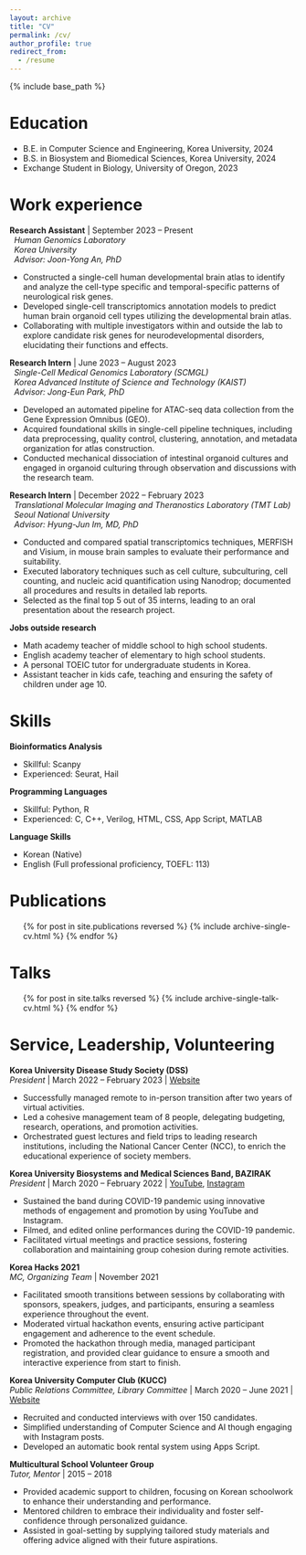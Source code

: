 ```yaml
---
layout: archive
title: "CV"
permalink: /cv/
author_profile: true
redirect_from:
  - /resume
---
```


{% include base_path %}

Education
======
* B.E. in Computer Science and Engineering, Korea University, 2024
* B.S. in Biosystem and Biomedical Sciences, Korea University, 2024
* Exchange Student in Biology, University of Oregon, 2023

Work experience
======
 **Research Assistant** | September 2023 – Present <br>
 &nbsp; *Human Genomics Laboratory* <br>
 &nbsp; *Korea University* <br>
 &nbsp; *Advisor: Joon-Yong An, PhD*
 
* Constructed a single-cell human developmental brain atlas to identify and analyze the cell-type specific and temporal-specific patterns of neurological risk genes.
* Developed single-cell transcriptomics annotation models to predict human brain organoid cell types utilizing the developmental brain atlas.
* Collaborating with multiple investigators within and outside the lab to explore candidate risk genes for neurodevelopmental disorders, elucidating their functions and effects.


**Research Intern** | June 2023 – August 2023 <br>
 &nbsp; *Single-Cell Medical Genomics Laboratory (SCMGL)* <br>
 &nbsp; *Korea Advanced Institute of Science and Technology (KAIST)* <br>
 &nbsp; *Advisor: Jong-Eun Park, PhD*
 
* Developed an automated pipeline for ATAC-seq data collection from the Gene Expression Omnibus (GEO).
* Acquired foundational skills in single-cell pipeline techniques, including data preprocessing, quality control, clustering, annotation, and metadata organization for atlas construction.
* Conducted mechanical dissociation of intestinal organoid cultures and engaged in organoid culturing through observation and discussions with the research team.


**Research Intern** | December 2022 – February 2023 <br>
 &nbsp; *Translational Molecular Imaging and Theranostics Laboratory (TMT Lab)* <br>
 &nbsp; *Seoul National University* <br>
 &nbsp; *Advisor: Hyung-Jun Im, MD, PhD*
 
* Conducted and compared spatial transcriptomics techniques, MERFISH and Visium, in mouse brain samples to evaluate their performance and suitability.
* Executed laboratory techniques such as cell culture, subculturing, cell counting, and nucleic acid quantification using Nanodrop; documented all procedures and results in detailed lab reports.
* Selected as the final top 5 out of 35 interns, leading to an oral presentation about the research project.

**Jobs outside research**
* Math academy teacher of middle school to high school students.
* English academy teacher of elementary to high school students.
* A personal TOEIC tutor for undergraduate students in Korea.
* Assistant teacher in kids cafe, teaching and ensuring the safety of children under age 10.
  
Skills
======
**Bioinformatics Analysis**

* Skillful: Scanpy
* Experienced: Seurat, Hail

**Programming Languages**

* Skillful: Python, R
* Experienced: C, C++, Verilog, HTML, CSS, App Script, MATLAB

**Language Skills**

* Korean (Native)
* English (Full professional proficiency, TOEFL: 113)


Publications
======
  <ul>{% for post in site.publications reversed %}
    {% include archive-single-cv.html %}
  {% endfor %}</ul>
  
Talks
======
  <ul>{% for post in site.talks reversed %}
    {% include archive-single-talk-cv.html  %}
  {% endfor %}</ul>
  
<!--Teaching
======
  <ul>{% for post in site.teaching reversed %}
    {% include archive-single-cv.html %}
  {% endfor %}</ul>-->
  
Service, Leadership, Volunteering
======
**Korea University Disease Study Society (DSS)** <br>
*President* | March 2022 – February 2023 | [Website](http://dss.or.kr/) <br>


* Successfully managed remote to in-person transition after two years of virtual activities.
* Led a cohesive management team of 8 people, delegating budgeting, research, operations, and promotion activities.
* Orchestrated guest lectures and field trips to leading research institutions, including the National Cancer Center (NCC), to enrich the educational experience of society members.

**Korea University Biosystems and Medical Sciences Band, BAZIRAK** <br>
*President* | March 2020 – February 2022 | [YouTube](https://www.youtube.com/@bazirak6589), [Instagram](https://www.instagram.com/bazirak_bsms/)<br>

* Sustained the band during COVID-19 pandemic using innovative methods of engagement and promotion by using YouTube and Instagram.
* Filmed, and edited online performances during the COVID-19 pandemic.
* Facilitated virtual meetings and practice sessions, fostering collaboration and maintaining group cohesion during remote activities.

**Korea Hacks 2021** <br>
*MC, Organizing Team* | November 2021 <br>

* Facilitated smooth transitions between sessions by collaborating with sponsors, speakers, judges, and participants, ensuring a seamless experience throughout the event.
* Moderated virtual hackathon events, ensuring active participant engagement and adherence to the event schedule.
* Promoted the hackathon through media, managed participant registration, and provided clear guidance to ensure a smooth and interactive experience from start to finish.


**Korea University Computer Club (KUCC)** <br>
*Public Relations Committee, Library Committee* | March 2020 – June 2021 | [Website](https://kucc.co.kr/) <br>

* Recruited and conducted interviews with over 150 candidates.
* Simplified understanding of Computer Science and AI though engaging with Instagram posts.
* Developed an automatic book rental system using Apps Script.

**Multicultural School Volunteer Group** <br>
*Tutor, Mentor* | 2015 – 2018 <br>

* Provided academic support to children, focusing on Korean schoolwork to enhance their understanding and performance.
* Mentored children to embrace their individuality and foster self-confidence through personalized guidance.
* Assisted in goal-setting by supplying tailored study materials and offering advice aligned with their future aspirations.